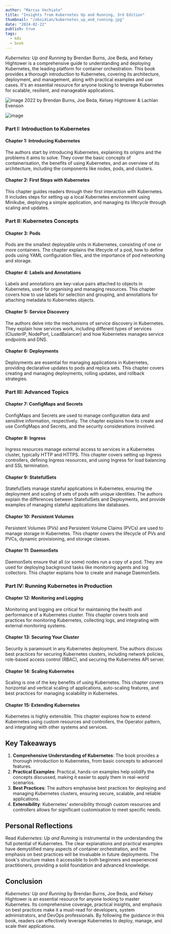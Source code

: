 ```yaml
---
author: "Marcus Vechiato"
title: "Insights from Kubernetes Up and Running, 3rd Edition"
thumbnail: "/obsidian/kubernetes_up_and_running.jpg"
date: "2024-02-22"
publish: true
tags: 
  - k8s
  - book
--- 
```



_Kubernetes: Up and Running_ by Brendan Burns, Joe Beda, and Kelsey Hightower is a comprehensive guide to understanding and deploying Kubernetes, the leading platform for container orchestration. This book provides a thorough introduction to Kubernetes, covering its architecture, deployment, and management, along with practical examples and use cases. It's an essential resource for anyone looking to leverage Kubernetes for scalable, resilient, and manageable applications.

![image](/obsidian/kubernetes_up_and_running.jpg)
2022 by Brendan Burns, Joe Beda, Kelsey Hightower & Lachlan Evenson

![image](/obsidian/mindmap_kubernetes_up_and_running.png)
### **Part I: Introduction to Kubernetes**

#### **Chapter 1: Introducing Kubernetes**

The authors start by introducing Kubernetes, explaining its origins and the problems it aims to solve. They cover the basic concepts of containerisation, the benefits of using Kubernetes, and an overview of its architecture, including the components like nodes, pods, and clusters.

#### **Chapter 2: First Steps with Kubernetes**

This chapter guides readers through their first interaction with Kubernetes. It includes steps for setting up a local Kubernetes environment using Minikube, deploying a simple application, and managing its lifecycle through scaling and updates.

### **Part II: Kubernetes Concepts**

#### **Chapter 3: Pods**

Pods are the smallest deployable units in Kubernetes, consisting of one or more containers. The chapter explains the lifecycle of a pod, how to define pods using YAML configuration files, and the importance of pod networking and storage.

#### **Chapter 4: Labels and Annotations**

Labels and annotations are key-value pairs attached to objects in Kubernetes, used for organising and managing resources. This chapter covers how to use labels for selection and grouping, and annotations for attaching metadata to Kubernetes objects.

#### **Chapter 5: Service Discovery**

The authors delve into the mechanisms of service discovery in Kubernetes. They explain how services work, including different types of services (ClusterIP, NodePort, LoadBalancer) and how Kubernetes manages service endpoints and DNS.

#### **Chapter 6: Deployments**

Deployments are essential for managing applications in Kubernetes, providing declarative updates to pods and replica sets. This chapter covers creating and managing deployments, rolling updates, and rollback strategies.

### **Part III: Advanced Topics**

#### **Chapter 7: ConfigMaps and Secrets**

ConfigMaps and Secrets are used to manage configuration data and sensitive information, respectively. The chapter explains how to create and use ConfigMaps and Secrets, and the security considerations involved.

#### **Chapter 8: Ingress**

Ingress resources manage external access to services in a Kubernetes cluster, typically HTTP and HTTPS. This chapter covers setting up Ingress controllers, defining Ingress resources, and using Ingress for load balancing and SSL termination.

#### **Chapter 9: StatefulSets**

StatefulSets manage stateful applications in Kubernetes, ensuring the deployment and scaling of sets of pods with unique identities. The authors explain the differences between StatefulSets and Deployments, and provide examples of managing stateful applications like databases.

#### **Chapter 10: Persistent Volumes**

Persistent Volumes (PVs) and Persistent Volume Claims (PVCs) are used to manage storage in Kubernetes. This chapter covers the lifecycle of PVs and PVCs, dynamic provisioning, and storage classes.

#### **Chapter 11: DaemonSets**

DaemonSets ensure that all (or some) nodes run a copy of a pod. They are used for deploying background tasks like monitoring agents and log collectors. This chapter explains how to create and manage DaemonSets.

### **Part IV: Running Kubernetes in Production**

#### **Chapter 12: Monitoring and Logging**

Monitoring and logging are critical for maintaining the health and performance of a Kubernetes cluster. This chapter covers tools and practices for monitoring Kubernetes, collecting logs, and integrating with external monitoring systems.

#### **Chapter 13: Securing Your Cluster**

Security is paramount in any Kubernetes deployment. The authors discuss best practices for securing Kubernetes clusters, including network policies, role-based access control (RBAC), and securing the Kubernetes API server.

#### **Chapter 14: Scaling Kubernetes**

Scaling is one of the key benefits of using Kubernetes. This chapter covers horizontal and vertical scaling of applications, auto-scaling features, and best practices for managing scalability in Kubernetes.

#### **Chapter 15: Extending Kubernetes**

Kubernetes is highly extensible. This chapter explores how to extend Kubernetes using custom resources and controllers, the Operator pattern, and integrating with other systems and services.

## **Key Takeaways**

1. **Comprehensive Understanding of Kubernetes**: The book provides a thorough introduction to Kubernetes, from basic concepts to advanced features.
2. **Practical Examples**: Practical, hands-on examples help solidify the concepts discussed, making it easier to apply them in real-world scenarios.
3. **Best Practices**: The authors emphasise best practices for deploying and managing Kubernetes clusters, ensuring secure, scalable, and reliable applications.
4. **Extensibility**: Kubernetes' extensibility through custom resources and controllers allows for significant customisation to meet specific needs.

## **Personal Reflections**

Read _Kubernetes: Up and Running_ is instrumental in the understanding the full potential of Kubernetes. The clear explanations and practical examples have demystified many aspects of container orchestration, and the emphasis on best practices will be invaluable in future deployments. The book's structure makes it accessible to both beginners and experienced practitioners, providing a solid foundation and advanced knowledge.

## **Conclusion**

_Kubernetes: Up and Running_ by Brendan Burns, Joe Beda, and Kelsey Hightower is an essential resource for anyone looking to master Kubernetes. Its comprehensive coverage, practical insights, and emphasis on best practices make it a must-read for developers, system administrators, and DevOps professionals. By following the guidance in this book, readers can effectively leverage Kubernetes to deploy, manage, and scale their applications.





